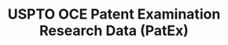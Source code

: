 ---
layout: default
bigquery: https://console.cloud.google.com/bigquery?p=patents-public-data&d=uspto_oce_pair&page=dataset
citation: 'Graham, S. Marco, A., and Miller, A. (2015). “The USPTO Patent Examination
  Research Dataset: A Window on the Process of Patent Examination.”'
contributors: Graham, S. Marco, A., Miller, A.
cost: None
description: The latest version of PatEx (referred to below as the 2020 release) contains
  detailed information on nearly 11.9 million publicly-viewable provisional and non-provisional
  patent applications to the USPTO and over 4.6 million Patent Cooperation Treaty
  (PCT) applications. It is based on data that OCE downloaded from the Patent Examination
  Data System (PEDS) in April, 2021. The PEDS data are sourced from Public PAIR. The
  first time that OCE used PEDS as the basis of PatEx was for the 2019 release. We
  took the PEDS data and organized it into the familiar PatEx data files, which are
  based on the organization of the Public PAIR portal. The data files include information
  on each application’s characteristics, prosecution history, continuation history,
  claims of foreign priority, patent term adjustment history, publication history,
  and correspondence address information.
documentation: 'For the 2019 and later releases, new technical documentation is available
  https://www.uspto.gov/sites/default/files/documents/PatEx-2019-Technical-Doc.pdf


  A document describing the 2014-2017 data sets is available and can be cited as:
  Graham, Stuart J.H. and Marco, Alan C. and Miller, Richard, The USPTO Patent Examination
  Research Dataset: A Window on the Process of Patent Examination (November 30, 2015).
  Available at SSRN: https://ssrn.com/abstract=2702637.'
last_edit: Mon, 04 Apr 2022 19:06:22 GMT
location: https://www.uspto.gov/ip-policy/economic-research/research-datasets/patent-examination-research-dataset-public-pair
maintained_by: EconomicsData@uspto.gov
related_publications: https://ssrn.com/abstract=29956744, https://ssrn.com/abstract=2702637
schema_fields: '[''inventor_name_first'', ''filing_date'', ''examiner_name_first'',
  ''correspondence_name_line_1'', ''confirm_number'', ''status_code'', ''appl_status_date'',
  ''atty_docket_number'', ''inventor_country_name'', ''earliest_pgpub_date'', ''recorded_date'',
  ''disposal_type'', ''invention_subject_matter'', ''application_number'', ''foreign_parent_id'',
  ''inventor_address_type'', ''correspondence_city'', ''patent_number'', ''invention_title'',
  ''aia_first_to_file'', ''abandon_date'', ''correspondence_region_code'', ''correspondence_region_name'',
  ''file_location'', ''uspc_subclass'', ''inventor_name_last'', ''application_type'',
  ''inventor_country_code'', ''parent_application_number'', ''child_application_number'',
  ''parent_country_code'', ''examiner_id'', ''parent_filing_date'', ''correspondence_name_line_2'',
  ''correspondence_postal_code'', ''event_description'', ''inventor_name_middle'',
  ''correspondence_street_line_1'', ''inventor_region_code'', ''file_location_date'',
  ''appl_status_code'', ''correspondence_country_name'', ''examiner_name_middle'',
  ''sequence_number'', ''correspondence_country_code'', ''examiner_art_unit'', ''wipo_pub_date'',
  ''examiner_name_last'', ''inventor_rank'', ''status_description'', ''continuation_type'',
  ''parent_country'', ''child_filing_date'', ''correspondence_street_line_2'', ''wipo_pub_number'',
  ''event_code'', ''patent_issue_date'', ''uspc_class'', ''earliest_pgpub_number'',
  ''foreign_parent_date'', ''application_number_pair'', ''small_entity_indicator'',
  ''customer_number'']'
shortname: patex
tags:
- patents
- legal
- history
terms_of_use: 'USPTO’s online databases are not designed or intended to be a source
  for bulk downloads of USPTO data when accessed through the website’s interfaces.
  Individuals, companies, IP addresses, or blocks of IP addresses who, in effect,
  deny or decrease service by generating unusually high numbers of database accesses
  (searches, pages, or hits), whether generated manually or in an automated fashion,
  may be denied access to USPTO servers without notice.


  Bulk data products may be separately obtained from the USPTO, either for free or
  at the cost of dissemination. For details, see information on Electronic Bulk Data
  Products: https://www.uspto.gov/learning-and-resources/electronic-bulk-data-products'
title: USPTO OCE Patent Examination Research Data (PatEx)
uuid: 4342caa7-23af-420c-b2f6-6088f133df6a
---